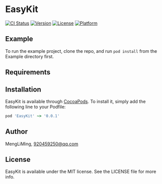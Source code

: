 # EasyKit

[![CI Status](https://img.shields.io/travis/MengLiMing/EasyKit.svg?style=flat)](https://travis-ci.org/MengLiMing/EasyKit)
[![Version](https://img.shields.io/cocoapods/v/EasyKit.svg?style=flat)](https://cocoapods.org/pods/EasyKit)
[![License](https://img.shields.io/cocoapods/l/EasyKit.svg?style=flat)](https://cocoapods.org/pods/EasyKit)
[![Platform](https://img.shields.io/cocoapods/p/EasyKit.svg?style=flat)](https://cocoapods.org/pods/EasyKit)

## Example

To run the example project, clone the repo, and run `pod install` from the Example directory first.

## Requirements

## Installation

EasyKit is available through [CocoaPods](https://cocoapods.org). To install
it, simply add the following line to your Podfile:

```ruby
pod 'EasyKit' ~> '0.0.1'
```

## Author

MengLiMing, 920459250@qq.com

## License

EasyKit is available under the MIT license. See the LICENSE file for more info.
